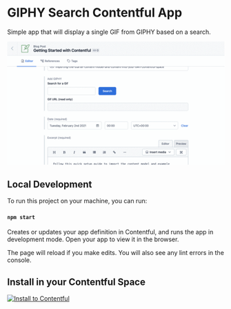# GIPHY Search Contentful App
Simple app that will display a single GIF from GIPHY based on a search.

![GIF of searching for the word rainbow in a search box that is in the Contentful editor and returning a GIF of Spongebob making a rainbow with his hands](docs/screenshot.gif)

## Local Development

To run this project on your machine, you can run:

#### `npm start`

Creates or updates your app definition in Contentful, and runs the app in development mode.
Open your app to view it in the browser.

The page will reload if you make edits.
You will also see any lint errors in the console.

## Install in your Contentful Space
[![Install to Contentful](https://www.ctfstatic.com/button/install-small.svg)](https://app.contentful.com/deeplink?link=apps&id=ViQc3XjCMoUIpu8hA3Bwf)
